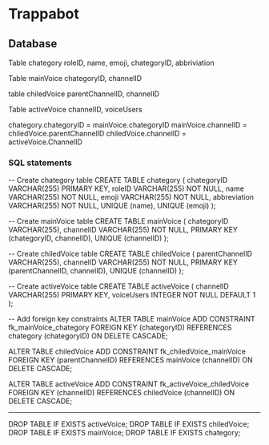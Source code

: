 # Trappabot

## Database

Table chategory
roleID, name, emoji, chategoryID, abbriviation

Table mainVoice
chategoryID, channelID

table chiledVoice
parentChannelID, channelID

Table activeVoice
channelID, voiceUsers


chategory.chategoryID = mainVoice.chategoryID
mainVoice.channelID = chiledVoice.parentChannelID
chiledVoice.channelID = activeVoice.ChannelID

### SQL statements

-- Create chategory table
CREATE TABLE chategory (
    chategoryID VARCHAR(255) PRIMARY KEY,
    roleID VARCHAR(255) NOT NULL,
    name VARCHAR(255) NOT NULL,
    emoji VARCHAR(255) NOT NULL,
    abbreviation VARCHAR(255) NOT NULL,
    UNIQUE (name),
    UNIQUE (emoji)
);

-- Create mainVoice table
CREATE TABLE mainVoice (
    chategoryID VARCHAR(255),
    channelID VARCHAR(255) NOT NULL,
    PRIMARY KEY (chategoryID, channelID),
    UNIQUE (channelID)
);

-- Create chiledVoice table
CREATE TABLE chiledVoice (
    parentChannelID VARCHAR(255),
    channelID VARCHAR(255) NOT NULL,
    PRIMARY KEY (parentChannelID, channelID),
    UNIQUE (channelID)
);

-- Create activeVoice table
CREATE TABLE activeVoice (
    channelID VARCHAR(255) PRIMARY KEY,
    voiceUsers INTEGER NOT NULL DEFAULT 1
);

-- Add foreign key constraints
ALTER TABLE mainVoice
    ADD CONSTRAINT fk_mainVoice_chategory
    FOREIGN KEY (chategoryID)
    REFERENCES chategory (chategoryID)
    ON DELETE CASCADE;

ALTER TABLE chiledVoice
    ADD CONSTRAINT fk_chiledVoice_mainVoice
    FOREIGN KEY (parentChannelID)
    REFERENCES mainVoice (channelID)
    ON DELETE CASCADE;

ALTER TABLE activeVoice
    ADD CONSTRAINT fk_activeVoice_chiledVoice
    FOREIGN KEY (channelID)
    REFERENCES chiledVoice (channelID)
    ON DELETE CASCADE;

-------------------------------

DROP TABLE IF EXISTS activeVoice;
DROP TABLE IF EXISTS chiledVoice;
DROP TABLE IF EXISTS mainVoice;
DROP TABLE IF EXISTS chategory;
